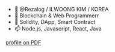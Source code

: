 - 👋 @Rezalog / ILWOONG KIM / KOREA
- 👀 Blockchain & Web Programmerr
- 🌱 Solidity, DApp, Smart Contract
- 📫 Node.js, Javascript, React, Java


[profile on PDF](https://github.com/Rezalog/Rezalog/files/9100195/_.-uncompressed.pdf)
